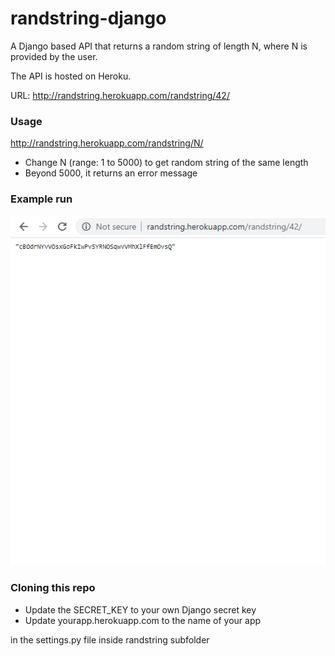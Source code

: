 # randstring-django
A Django based API that returns a random string of length N, where N is provided by the user.

The API is hosted on Heroku.

URL: http://randstring.herokuapp.com/randstring/42/

### Usage
http://randstring.herokuapp.com/randstring/N/
- Change N (range: 1 to 5000) to get random string of the same length
- Beyond 5000, it returns an error message

### Example run
![alt text](https://github.com/namhsuya/randstring-django/blob/master/randstring.png)

### Cloning this repo
- Update the SECRET_KEY to your own Django secret key 
- Update yourapp.herokuapp.com to the name of your app

in the settings.py file inside randstring subfolder

